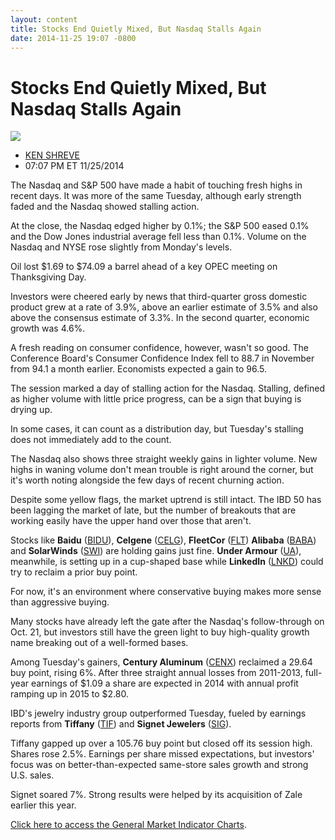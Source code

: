 ```yaml
---
layout: content
title: Stocks End Quietly Mixed, But Nasdaq Stalls Again
date: 2014-11-25 19:07 -0800
---
```



Stocks End Quietly Mixed, But Nasdaq Stalls Again
==================================================


![](https://www.investors.com/wp-content/uploads/ibd-migrated-images/MPv_141126_635525253027986886.png)

* [KEN SHREVE](https://www.investors.com/author/shrevek/ "Posts by KEN SHREVE")
* 07:07 PM ET 11/25/2014




The Nasdaq and S&P 500 have made a habit of touching fresh highs in recent days. It was more of the same Tuesday, although early strength faded and the Nasdaq showed stalling action.

  

At the close, the Nasdaq edged higher by 0.1%; the S&P 500 eased 0.1% and the Dow Jones industrial average fell less than 0.1%. Volume on the Nasdaq and NYSE rose slightly from Monday's levels.

  

Oil lost $1.69 to $74.09 a barrel ahead of a key OPEC meeting on Thanksgiving Day.

  

Investors were cheered early by news that third-quarter gross domestic product grew at a rate of 3.9%, above an earlier estimate of 3.5% and also above the consensus estimate of 3.3%. In the second quarter, economic growth was 4.6%.

  

A fresh reading on consumer confidence, however, wasn't so good. The Conference Board's Consumer Confidence Index fell to 88.7 in November from 94.1 a month earlier. Economists expected a gain to 96.5.

  

The session marked a day of stalling action for the Nasdaq. Stalling, defined as higher volume with little price progress, can be a sign that buying is drying up.

  

In some cases, it can count as a distribution day, but Tuesday's stalling does not immediately add to the count.

  

The Nasdaq also shows three straight weekly gains in lighter volume. New highs in waning volume don't mean trouble is right around the corner, but it's worth noting alongside the few days of recent churning action.

  

Despite some yellow flags, the market uptrend is still intact. The IBD 50 has been lagging the market of late, but the number of breakouts that are working easily have the upper hand over those that aren't.

  

Stocks like **Baidu** ([BIDU](https://research.investors.com/quote.aspx?symbol=BIDU)), **Celgene** ([CELG](https://research.investors.com/quote.aspx?symbol=CELG)), **FleetCor** ([FLT](https://research.investors.com/quote.aspx?symbol=FLT)) **Alibaba** ([BABA](https://research.investors.com/quote.aspx?symbol=BABA)) and **SolarWinds** ([SWI](https://research.investors.com/quote.aspx?symbol=SWI)) are holding gains just fine. **Under Armour** ([UA](https://research.investors.com/quote.aspx?symbol=UA)), meanwhile, is setting up in a cup-shaped base while **LinkedIn** ([LNKD](https://research.investors.com/quote.aspx?symbol=LNKD)) could try to reclaim a prior buy point.

  

For now, it's an environment where conservative buying makes more sense than aggressive buying.

  

Many stocks have already left the gate after the Nasdaq's follow-through on Oct. 21, but investors still have the green light to buy high-quality growth name breaking out of a well-formed bases.

  

Among Tuesday's gainers, **Century Aluminum** ([CENX](https://research.investors.com/quote.aspx?symbol=CENX)) reclaimed a 29.64 buy point, rising 6%. After three straight annual losses from 2011-2013, full-year earnings of $1.09 a share are expected in 2014 with annual profit ramping up in 2015 to $2.80.

  

IBD's jewelry industry group outperformed Tuesday, fueled by earnings reports from **Tiffany** ([TIF](https://research.investors.com/quote.aspx?symbol=TIF)) and **Signet Jewelers** ([SIG](https://research.investors.com/quote.aspx?symbol=SIG)).

  

Tiffany gapped up over a 105.76 buy point but closed off its session high. Shares rose 2.5%. Earnings per share missed expectations, but investors' focus was on better-than-expected same-store sales growth and strong U.S. sales.

  

Signet soared 7%. Strong results were helped by its acquisition of Zale earlier this year.

  

[Click here to access the General Market Indicator Charts](https://www.investors.com/pdf/GMI_112614.pdf).




